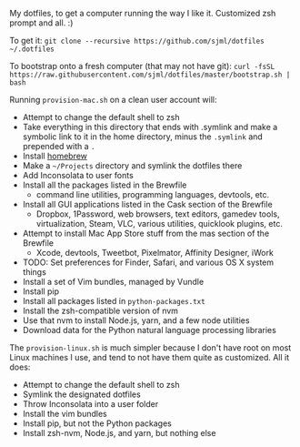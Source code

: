 My dotfiles, to get a computer running the way I like it. Customized zsh prompt
and all. :)

To get it: `git clone --recursive https://github.com/sjml/dotfiles ~/.dotfiles`

To bootstrap onto a fresh computer (that may not have git): 
`curl -fsSL https://raw.githubusercontent.com/sjml/dotfiles/master/bootstrap.sh | bash`

Running `provision-mac.sh` on a clean user account will:
  * Attempt to change the default shell to zsh
  * Take everything in this directory that ends with .symlink and make a
    symbolic link to it in the home directory, minus the `.symlink` and
    prepended with a `.`
  * Install [homebrew](http://brew.sh)
  * Make a `~/Projects` directory and symlink the dotfiles there
  * Add Inconsolata to user fonts
  * Install all the packages listed in the Brewfile
    * command line utilities, programming languages, devtools, etc.
  * Install all GUI applications listed in the Cask section of the Brewfile
    * Dropbox, 1Password, web browsers, text editors, gamedev tools,
      virtualization, Steam, VLC, various utilities, quicklook plugins, etc.
  * Attempt to install Mac App Store stuff from the mas section of the Brewfile
    * Xcode, devtools, Tweetbot, Pixelmator, Affinity Designer, iWork
  * TODO: Set preferences for Finder, Safari, and various OS X system things
  * Install a set of Vim bundles, managed by Vundle
  * Install pip
  * Install all packages listed in `python-packages.txt`
  * Install the zsh-compatible version of nvm
  * Use that nvm to install Node.js, yarn, and a few node utilities
  * Download data for the Python natural language processing libraries

The `provision-linux.sh` is much simpler because I don't have root on most Linux
machines I use, and tend to not have them quite as customized. All it does:
  * Attempt to change the default shell to zsh
  * Symlink the designated dotfiles
  * Throw Inconsolata into a user folder
  * Install the vim bundles
  * Install pip, but not the Python packages
  * Install zsh-nvm, Node.js, and yarn, but nothing else
